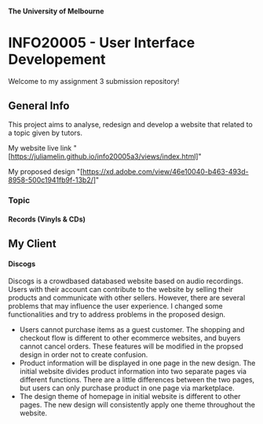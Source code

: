 #### The University of Melbourne

# INFO20005 - User Interface Developement

Welcome to my assignment 3 submission repository!

## General Info

This project aims to analyse, redesign and develop a website that related to a topic given by tutors.

My website live link "[https://juliamelin.github.io/info20005a3/views/index.html]"

My proposed design "[https://xd.adobe.com/view/46e10040-b463-493d-8958-500c1941fb9f-13b2/]"

[https://juliamelin.github.io/info20005a3/views/index.html]: https://juliamelin.github.io/info20005a3/views/index.html
[https://xd.adobe.com/view/46e10040-b463-493d-8958-500c1941fb9f-13b2/]: https://xd.adobe.com/view/46e10040-b463-493d-8958-500c1941fb9f-13b2/

### Topic

#### Records (Vinyls & CDs)

## My Client

#### Discogs

Discogs is a crowdbased databased website based on audio recordings. Users with their account can contribute to the website by selling their products and communicate with other sellers. However, there are several problems that may influence the user experience. I changed some functionalities and try to address problems in the proposed design.

- Users cannot purchase items as a guest customer. The shopping and checkout flow is different to other ecommerce websites, and buyers cannot cancel orders. These features will be modified in the propsed design in order not to create confusion.
- Product information will be displayed in one page in the new design. The initial website divides product information into two separate pages via different functions. There are a little differences between the two pages, but users can only purchase product in one page via marketplace.
- The design theme of homepage in initial website is different to other pages. The new design will consistently apply one theme throughout the website.